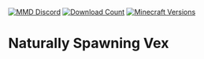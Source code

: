 [![MMD Discord](https://img.shields.io/badge/Discord-MMD-green.svg?style=flat&logo=Discord)](https://discord.mcmoddev.com)
[![Download Count](http://cf.way2muchnoise.eu/full_naturally-spawning-vex_downloads.svg)](http://minecraft.curseforge.com/projects/naturally-spawning-vex)
[![Minecraft Versions](http://cf.way2muchnoise.eu/versions/Minecraft_naturally-spawning-vex_all.svg)](http://minecraft.curseforge.com/projects/naturally-spawning-vex)

# Naturally Spawning Vex
